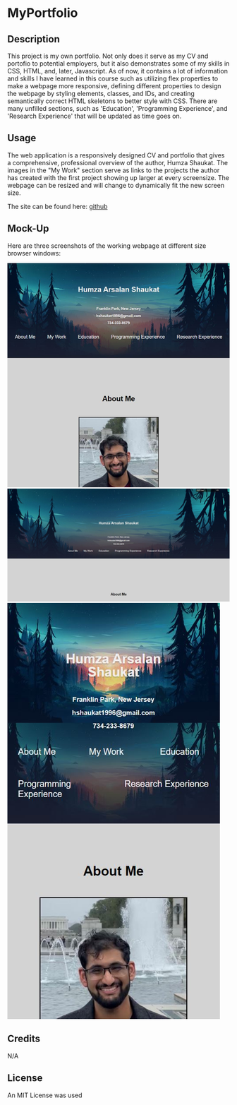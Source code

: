 # MyPortfolio

## Description

This project is my own portfolio.  Not only does it serve as my CV and portofio to potential employers, but it also demonstrates some of my skills in CSS, HTML, and, later, Javascript.  As of now, it contains a lot of information and skills I have learned in this course such as utilizing flex properties to make a webpage more responsive, defining different properties to design the webpage by styling elements, classes, and IDs, and creating semantically correct HTML skeletons to better style with CSS.  There are many unfilled sections, such as 'Education', 'Programming Experience', and 'Research Experience' that will be updated as time goes on.

## Usage

The web application is a responsively designed CV and portfolio that gives a comprehensive, professional overview of the author, Humza Shaukat.  The images in the "My Work" section serve as links to the projects the author has created with the first project showing up larger at every screensize.  The webpage can be resized and will change to dynamically fit the new screen size.  

The site can be found here: [github](https://humzashaukat.github.io/MyPortfolio/)

## Mock-Up

Here are three screenshots of the working webpage at different size browser windows:

![Medium sized screen](Assets/demo1.JPG)
![Large Screen](Assets/demo2.JPG)
![Small Screen](Assets/demo3.JPG)

## Credits

N/A

## License

An MIT License was used